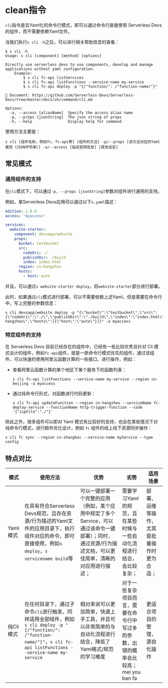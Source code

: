 # clean指令

`cli`指令是去Yaml化的命令行模式，即可以通过命令行直接使用 Serverless Devs 的组件，而不需要依赖Yaml文件。

当我们执行`s cli -h`之后，可以进行相关帮助信息的查看：

```shell script
$ s cli -h
Usage: s cli [component] [method] [options]

Directly use serverless devs to use components, develop and manage applications without yaml configuration.
    Example:
        $ s cli fc-api listServices
        $ s cli fc-api listFunctions --service-name my-service
        $ s cli fc-api deploy -p "{/"function/": /"function-name/"}"
    
📖 Document: https://github.com/Serverless-Devs/Serverless-Devs/tree/master/docs/zh/command/cli.md

Options:
  -a, --access [aliasName]  Specify the access alias name
  -p, --props [jsonString]  The json string of props
  -h, --help                Display help for command
```

使用方法主要是：

```shell script
s cli [组件名称，例如fc，fc-api等] [组件的方法] -p/--props [该方法对应的Yaml属性（JSON字符串）] -a/--access [指定密钥信息] [其他设定]
```


## 常见模式

### 通用组件的支持

在`cli`模式下，可以通过`-p, --props [jsonString]`参数对组件进行通用的支持。

例如，某Serverless Devs应用可以通过以下`s.yaml`描述：

```yaml
edition: 1.0.0
access: "myaccess"

services:
  website-starter:
    component: devsapp/website
    props:
      bucket: testbucket
      src:
        codeUri: ./
        publishDir: ./build
        index: index.html
      region: cn-hangzhou
      hosts:
        - host: auto
```

并且，可以通过`s website-starter deploy`，将`website-starter`部分进行部署。

此时，如果通过`cli`模式进行部署，可以不需要依赖上述Yaml，但是需要在命令行中，写上完整的参数信息：

```shell script
s cli devsapp/website deploy -p "{\"bucket\":\"testbucket\",\"src\":{\"codeUri\":\"./\",\"publishDir\":\"./build\",\"index\":\"index.html\"},\"region\":\"cn-hangzhou\",\"hosts\":[{\"host\":\"auto\"}]}" -a myaccess
```

### 特定组件的支持

在 Serverless Devs 目前已经存在的组件中，已经有一些比较优秀且针对 Cli 模式设计的组件，例如`fc-api`组件，就是一款命令行模式优先的组件，通过该组件，可以快速的使用阿里云函数计算的一些接口，进行操作，例如：

- 查看阿里云函数计算的某个地区下某个服务下的函数列表：
    ```shell script
    s cli fc-api listFunctions --service-name my-service --region cn-beijing -a myaccess
    ```
- 通过纯命令行形式，对函数进行代码更新：
    ```shell script
    s cli fc-api updateFunction --region cn-hangzhou --serviceName fc-deploy-service --functionName http-trigger-function --code '{"zipFile":"./"}'
    ```

除此之外，很多组件可以即对 Yaml 模式有比较好的支持，也会在某些情况下对 纯命令行模式，进行额外优化设计，例如 `fc` 组件的线上线下资源同步操作：
```shell script
s cli fc sync --region cn-shanghai --service-name myService --type config
```

## 特点对比

| 模式 | 使用方法 | 优势 |  劣势 |  适用场景  |
| --- | --- | --- | --- | --- |
| Yaml模式 | 在具有符合Serverless Devs规范，且存在资源/行为描述的Yaml文件的应用目录下，执行组件对应的命令，即可直接使用，例如`s deploy`，`s servicename build`等 | 可以一键部署一个完整的应用（例如，某个应用中规定了多个Service，可以通过该命令一键部署）；同时，通过资源/行为描述文档，可以更佳简单，清晰的对应用进行描述； | 需要学习Yaml的规范，且在某些时候与一些自动化流程进行结合，会比较复杂； | 部署、运维等操作，尤其是批量操作时更为合适； |
| 纯Cli模式 | 在任何目录下，通过子命令`cli`进行触发，同样适用全部组件，例如`s cli deploy -p "{/"function/": /"function-name/"}"`，`s cli fc-api listFunctions --service-name my-service` | 相对来说可以更加简单，快速上手工具，并且可以非常简单的与自动化流程进行结合，降低了Yaml格式/规范的学习难度 | 对于一些复杂项目而言，需要在命令行中写过多的参数，出错的概率会比较高；mei you ban fa | 更适合项目的管理，源自化操作 |